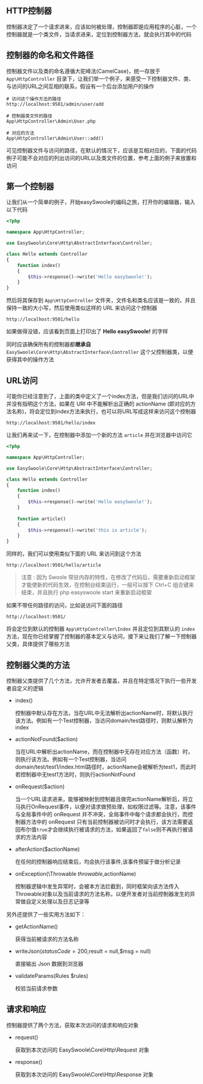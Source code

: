 ## HTTP控制器

控制器决定了一个请求进来，应该如何被处理，控制器即是应用程序的心脏，一个控制器就是一个类文件，当请求进来，定位到控制器方法，就会执行其中的代码

## 控制器的命名和文件路径

控制器文件以及类的命名遵循大驼峰法(CamelCase)，统一存放于 `App\HttpController` 目录下，让我们举一个例子，来感受一下控制器文件、类、与访问的URL之间互相的联系，假设有一个后台添加用户的操作

```
# 访问这个操作方法的路径
http://localhost:9501/admin/user/add

# 控制器类文件的路径
App\HttpController\Admin\User.php

# 对应的方法
App\HttpController\Admin\User::add()
```

可见控制器文件与访问的路径，在默认的情况下，应该是互相对应的，下面的代码例子可能不会对应的列出访问的URL以及类文件的位置，参考上面的例子来放置和访问

## 第一个控制器

让我们从一个简单的例子，开始easySwoole的编码之旅，打开你的编辑器，输入以下代码

```php
<?php

namespace App\HttpController;

use EasySwoole\Core\Http\AbstractInterface\Controller;

class Hello extends Controller
{
    function index()
    {
        $this->response()->write('Hello easySwoole!');
    }
}
```

然后将其保存到 `App\HttpController` 文件夹，文件名和类名应该是一致的，并且保持一致的大小写，然后使用类似这样的 URL 来访问这个控制器

```
http://localhost:9501/hello
```

如果做得没错，应该看到页面上打印出了 **Hello easySwoole!** 的字样

同时应该确保所有的控制器都**继承自** `EasySwoole\Core\Http\AbstractInterface\Controller` 这个父控制器类，以便获得其中的操作方法

## URL访问

可能你已经注意到了，上面的类中定义了一个index方法，但是我们访问的URL中并没有指明这个方法，如果在 URI 中不能解析出正确的 actionName (即对应的方法名称)，将会定位到index方法来执行，也可以将URL写成这样来访问这个控制器

```
http://localhost:9501/hello/index
```

让我们再来试一下，在控制器中添加一个新的方法 `article` 并在浏览器中访问它

```php
<?php

namespace App\HttpController;

use EasySwoole\Core\Http\AbstractInterface\Controller;

class Hello extends Controller
{
    function index()
    {
        $this->response()->write('Hello easySwoole!');
    }
  
    function article()
    {
        $this->response()->write('this is article');
    }
}
```

同样的，我们可以使用类似下面的 URL 来访问到这个方法

```
http://localhost:9501/hello/article
```

> 注意 : 因为 Swoole 常驻内存的特性，在修改了代码后，需要重新启动框架才能使新的代码生效，在控制台结束运行，一般可以按下 Ctrl+C 组合键来结束，并且执行 php easyswoole start 来重新启动框架

如果不带任何路径的访问，比如说访问下面的路径

```
http://localhost:9501/
```

将会定位到默认的控制器 `App\HttpController\Index` 并且定位到其默认的 `index` 方法，现在你已经掌握了控制器的基本定义与访问，接下来让我们了解一下控制器父类，具体提供了哪些方法

## 控制器父类的方法

控制器父类提供了几个方法，允许开发者去覆盖，并且在特定情况下执行一些开发者自定义的逻辑

- index()

  控制器中默认存在方法，当在URL中无法解析出actionName时，将默认执行该方法。例如有一个Test控制器，当访问domain/test路径时，则默认解析为index

- actionNotFound($action)

  当在URL中解析出actionName，而在控制器中无存在对应方法（函数）时，则执行该方法。例如有一个Test控制器，当访问domain/test/test1/index.html路径时，actionName会被解析为test1，而此时若控制器中无test1方法时，则执行actionNotFound

- onRequest($action)

  当一个URL请求进来，能够被映射到控制器且做完actionName解析后，将立马执行OnRequest事件，以便对请求做预处理，如权限过滤等。注意，该事件与全局事件中的 onRequest 并不冲突，全局事件中每个请求都会执行，而控制器方法中的 onRequest 只有当前控制器被访问时才会执行，该方法需要返回布尔值`true`才会继续执行被请求的方法，如果返回了`false`则不再执行被请求的方法内容

- afterAction($actionName)

  在任何的控制器响应结束后，均会执行该事件,该事件预留于做分析记录

- onException(\Throwable $throwable,$actionName)

  控制器逻辑中发生异常时，会被本方法拦截到，同时框架向该方法传入Throwable对象以及当前请求的方法名称，以便开发者对当前控制器发生的异常做自定义处理以及日志记录等

另外还提供了一些实用方法如下：

- getActionName()

  获得当前被请求的方法名称

- writeJson($statusCode = 200,$result = null,$msg = null)

  直接输出 Json 数据到浏览器

- validateParams(Rules $rules)

  校验当前请求参数


## 请求和响应

控制器提供了两个方法，获取本次访问的请求和响应对象

- request()

  获取到本次访问的 EasySwoole\Core\Http\Request 对象

- response()

  获取到本次访问的 EasySwoole\Core\Http\Response 对象
